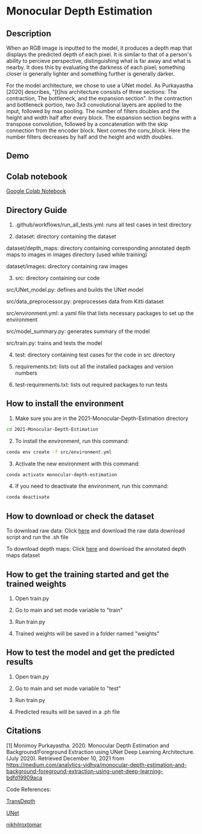 # Monocular Depth Estimation

## Description
When an RGB image is inputted to the model, it produces a depth map that displays the predicted depth of each pixel. 
It is similar to that of a person's ability to percieve perspective, distinguishing what is far away and what is nearby.
It does this by evaluating the darkness of each pixel; something closer is generally lighter and something further is generally darker.

For the model architecture, we chose to use a UNet model. As Purkayastha [2020] describes, "[t]his architecture consists of three sections: The contraction, The
bottleneck, and the expansion section". In the contraction and bottleneck portion, two 3x3 convolutional layers are applied to the input, followed by max pooling.
The number of filters doubles and the height and width half after every block. The expansion section begins with a transpose convolution, followed by a
concatenation with the skip connection from the encoder block. Next comes the conv_block. Here the number filters decreases by half and the height and width doubles.

## Demo

## Colab notebook
[Google Colab Notebook](https://colab.research.google.com/drive/13TtdaET7ODnF2ewG49d50OzSDFau9qWG?usp=sharing)

## Directory Guide
1. .github/workflows/run_all_tests.yml: runs all test cases in test directory

2. dataset: directory containing the dataset

dataset/depth_maps: directory containing corresponding annotated depth maps to images in images directory (used while training)

dataset/images: directory containing raw images

3. src: directory containing our code

src/UNet_model.py: defines and builds the UNet model

src/data_preprocessor.py: preprocesses data from Kitti dataset

src/environment.yml: a yaml file that lists necessary packages to set up the environment

src/model_summary.py: generates summary of the model

src/train.py: trains and tests the model
  
4. test: directory containing test cases for the code in src directory

5. requirements.txt: lists out all the installed packages and version numbers

6. test-requirements.txt: lists out required packages to run tests


## How to install the environment
1. Make sure you are in the 2021-Monocular-Depth-Estimation directory
```bash
cd 2021-Monocular-Depth-Estimation
```
2. To install the environment, run this command:
```bash
conda env create -f src/environment.yml
```
3. Activate the new environment with this command:
```bash
conda activate monocular-depth-estimation
```
4. If you need to deactivate the environment, run this command:
```bash
conda deactivate
```

## How to download or check the dataset
To download raw data: Click [here](http://www.cvlibs.net/datasets/kitti/raw_data.php) and download the raw data download script and run the .sh file

To download depth maps: Click [here](http://www.cvlibs.net/datasets/kitti/eval_depth.php?benchmark=depth_prediction) and download the annotated depth maps dataset

## How to get the training started and get the trained weights
1. Open train.py

2. Go to main and set mode variable to "train"

3. Run train.py

4. Trained weights will be saved in a folder named "weights"

## How to test the model and get the predicted results
1. Open train.py

2. Go to main and set mode variable to "test"

3. Run train.py

4. Predicted results will be saved in a .ph file

## Citations
[1] Monimoy Purkayastha. 2020. Monocular Depth Estimation and Background/Foreground Extraction using UNet Deep Learning Architecture. (July 2020). Retrieved December 10, 2021 from https://medium.com/analytics-vidhya/monocular-depth-estimation-and-background-foreground-extraction-using-unet-deep-learning-bdfd19909aca 

Code References:

[TransDepth](https://github.com/syKevinPeng/TransDepth)

[UNet](https://github.com/syKevinPeng/UNet)

[nikhilroxtomar](https://github.com/nikhilroxtomar/Semantic-Segmentation-Architecture/blob/main/PyTorch/unet.py)
